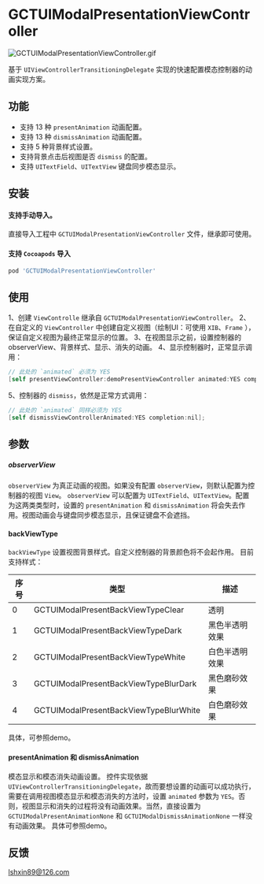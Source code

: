 # GCTUIModalPresentationViewController

![GCTUIModalPresentationViewController.gif](https://github.com/GCTec/GCTUIModalPresentationViewController/blob/master/IMG_0399.TRIM%203.gif)

基于 `UIViewControllerTransitioningDelegate` 实现的快速配置模态控制器的动画实现方案。



## 功能
- 支持 13 种 `presentAnimation` 动画配置。
- 支持 13 种 `dismissAnimation` 动画配置。
- 支持 5 种背景样式设置。
- 支持背景点击后视图是否 `dismiss` 的配置。
- 支持 `UITextField`、`UITextView` 键盘同步模态显示。



## 安装

#### 支持手动导入。
直接导入工程中 `GCTUIModalPresentationViewController` 文件，继承即可使用。

#### 支持 `Cocoapods` 导入

```ruby
pod 'GCTUIModalPresentationViewController'
```



## 使用

1、创建 `ViewControlle` 继承自 `GCTUIModalPresentationViewController`。
2、在自定义的 `ViewController` 中创建自定义视图（绘制UI：可使用 `XIB`、`Frame` ），保证自定义视图为最终正常显示的位置。
3、在视图显示之前，设置控制器的observerView、背景样式、显示、消失的动画。
4、显示控制器时，正常显示调用：
```objective-c
// 此处的 `animated` 必须为 YES
[self presentViewController:demoPresentViewController animated:YES completion:nil];
```
5、控制器的 `dismiss`，依然是正常方式调用：
```objective-c
// 此处的 `animated` 同样必须为 YES
[self dismissViewControllerAnimated:YES completion:nil];
```



## 参数

##### observerView

`observerView` 为真正动画的视图。如果没有配置 `observerView`，则默认配置为控制器的视图 `View`。
`observerView`  可以配置为 `UITextField`、`UITextView`。配置为这两类类型时，设置的 `presentAnimation` 和 `dismissAnimation` 将会失去作用。视图动画会与键盘同步模态显示，且保证键盘不会遮挡。

#### backViewType

`backViewType` 设置视图背景样式。自定义控制器的背景颜色将不会起作用。
 目前支持样式：

| 序号 | 类型                                   | 描述           |
| ---- | -------------------------------------- | -------------- |
| 0    | GCTUIModalPresentBackViewTypeClear     | 透明           |
| 1    | GCTUIModalPresentBackViewTypeDark      | 黑色半透明效果 |
| 2    | GCTUIModalPresentBackViewTypeWhite     | 白色半透明效果 |
| 3    | GCTUIModalPresentBackViewTypeBlurDark  | 黑色磨砂效果   |
| 4    | GCTUIModalPresentBackViewTypeBlurWhite | 白色磨砂效果   |

具体，可参照demo。

#### presentAnimation 和 dismissAnimation

模态显示和模态消失动画设置。
控件实现依据 `UIViewControllerTransitioningDelegate`，故而要想设置的动画可以成功执行，需要在调用视图模态显示和模态消失的方法时，设置 `animated` 参数为 `YES`。否则，视图显示和消失的过程将没有动画效果。当然，直接设置为 `GCTUIModalPresentAnimationNone` 和 `GCTUIModalDismissAnimationNone`  一样没有动画效果。
具体可参照demo。



## 反馈

lshxin89@126.com

